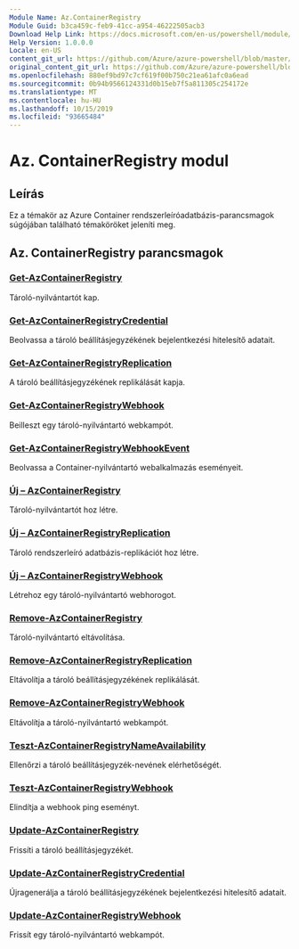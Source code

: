 ```yaml
---
Module Name: Az.ContainerRegistry
Module Guid: b3ca459c-feb9-41cc-a954-46222505acb3
Download Help Link: https://docs.microsoft.com/en-us/powershell/module/az.containerregistry
Help Version: 1.0.0.0
Locale: en-US
content_git_url: https://github.com/Azure/azure-powershell/blob/master/src/ContainerRegistry/ContainerRegistry/help/Az.ContainerRegistry.md
original_content_git_url: https://github.com/Azure/azure-powershell/blob/master/src/ContainerRegistry/ContainerRegistry/help/Az.ContainerRegistry.md
ms.openlocfilehash: 880ef9bd97c7cf619f00b750c21ea61afc0a6ead
ms.sourcegitcommit: 0b94b9566124331d0b15eb7f5a811305c254172e
ms.translationtype: MT
ms.contentlocale: hu-HU
ms.lasthandoff: 10/15/2019
ms.locfileid: "93665484"
---
```

# Az. ContainerRegistry modul
## Leírás
Ez a témakör az Azure Container rendszerleíróadatbázis-parancsmagok súgójában található témaköröket jeleníti meg.

## Az. ContainerRegistry parancsmagok
### [Get-AzContainerRegistry](Get-AzContainerRegistry.md)
Tároló-nyilvántartót kap.

### [Get-AzContainerRegistryCredential](Get-AzContainerRegistryCredential.md)
Beolvassa a tároló beállításjegyzékének bejelentkezési hitelesítő adatait.

### [Get-AzContainerRegistryReplication](Get-AzContainerRegistryReplication.md)
A tároló beállításjegyzékének replikálását kapja.

### [Get-AzContainerRegistryWebhook](Get-AzContainerRegistryWebhook.md)
Beilleszt egy tároló-nyilvántartó webkampót.

### [Get-AzContainerRegistryWebhookEvent](Get-AzContainerRegistryWebhookEvent.md)
Beolvassa a Container-nyilvántartó webalkalmazás eseményeit.

### [Új – AzContainerRegistry](New-AzContainerRegistry.md)
Tároló-nyilvántartót hoz létre.

### [Új – AzContainerRegistryReplication](New-AzContainerRegistryReplication.md)
Tároló rendszerleíró adatbázis-replikációt hoz létre.

### [Új – AzContainerRegistryWebhook](New-AzContainerRegistryWebhook.md)
Létrehoz egy tároló-nyilvántartó webhorogot.

### [Remove-AzContainerRegistry](Remove-AzContainerRegistry.md)
Tároló-nyilvántartó eltávolítása.

### [Remove-AzContainerRegistryReplication](Remove-AzContainerRegistryReplication.md)
Eltávolítja a tároló beállításjegyzékének replikálását.

### [Remove-AzContainerRegistryWebhook](Remove-AzContainerRegistryWebhook.md)
Eltávolítja a tároló-nyilvántartó webkampót.

### [Teszt-AzContainerRegistryNameAvailability](Test-AzContainerRegistryNameAvailability.md)
Ellenőrzi a tároló beállításjegyzék-nevének elérhetőségét.

### [Teszt-AzContainerRegistryWebhook](Test-AzContainerRegistryWebhook.md)
Elindítja a webhook ping eseményt.

### [Update-AzContainerRegistry](Update-AzContainerRegistry.md)
Frissíti a tároló beállításjegyzékét.

### [Update-AzContainerRegistryCredential](Update-AzContainerRegistryCredential.md)
Újragenerálja a tároló beállításjegyzékének bejelentkezési hitelesítő adatait.

### [Update-AzContainerRegistryWebhook](Update-AzContainerRegistryWebhook.md)
Frissít egy tároló-nyilvántartó webkampót.

